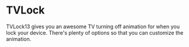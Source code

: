 # TVLock

TVLock13 gives you an awesome TV turning off animation for when you lock your device. There's plenty of options so that you can customize the animation. 
